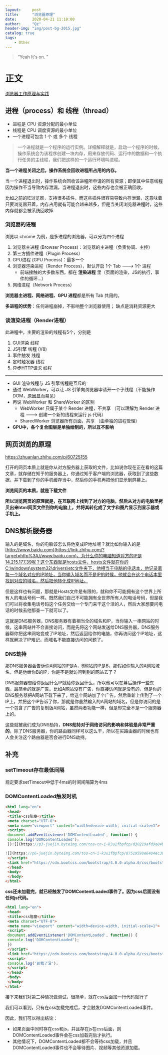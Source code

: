 ```yaml
---
layout:     post
title:      "浏览器原理"
date:       2020-04-21 11:10:00
author:     "Qz"
header-img: "img/post-bg-2015.jpg"
catalog: true
tags:
    - Other
---
```


> “Yeah It's on. ”
>








# 正文



[浏览器工作原理与实践]( http://blog.poetries.top/browser-working-principle/guide/part1/lesson01.html )





## 进程（process）和 线程（thread）

  

- 进程是 CPU 资源分配的最小单位
- 线程是 CPU 调度资源的最小单位
- 一个进程可包含 1 个 或 多个 线程





> 一个进程就是一个程序的运行实例。详细解释就是，启动一个程序的时候，操作系统会为该程序创建一块内存，用来存放代码、运行中的数据和一个执行任务的主线程，我们把这样的一个运行环境叫进程。



 **当一个进程关闭之后，操作系统会回收进程所占用的内存。** 



当一个进程退出时，操作系统会回收该进程所申请的所有资源；即使其中任意线程因为操作不当导致内存泄漏，当进程退出时，这些内存也会被正确回收。

比如之前的IE浏览器，支持很多插件，而这些插件很容易导致内存泄漏，这意味着只要浏览器开着，内存占用就有可能会越来越多，但是当关闭浏览器进程时，这些内存就都会被系统回收掉



### 浏览器的进程

浏览以 chrome 为例，是多进程的浏览器，可以分为四个进程

  

1. 浏览器主进程 (Browser Process)：浏览器的主进程（负责协调、主控）
2. 第三方插件进程（Plugin Process）
3. GPU进程 (GPU Process)：最多一个
4. 浏览器渲染进程（Render Process），默认开启 1个 Tab ---> 1个 进程
   - 前端接触的大多数东西，都在 **渲染进程** 里（页面的渲染，JS的执行，事件的循环...）
5. 网络进程（Network Process）



**浏览器主进程、网络进程、GPU 进程**都是所有 Tab 共用的。



**多进程的优势**：任何进程崩掉，不影响整个浏览器使用； 缺点是消耗资源更大





### 谈渲染进程（Render进程）





此进程中，主要的渲染的线程有5个，分别是

1. GUI渲染 线程
2. JS引擎 线程 (V8)
3. 事件触发 线程
4. 定时触发器 线程
5. 异步HTTP请求 线程





------



- GUI 渲染线程与 JS 引擎线程是互斥的
- 通过 WebWorker，可以让 JS 引擎向浏览器申请开一个子线程（不能操作 DOM，原因显而易见）
- 再说 WebWorker 和 ShareWorker 的区别
  - WebWorker 只属于某个 Render 进程，不共享 （可以理解为 Render 进程 ---> 创建一个新的线程来运行 js 代码）
  - SharedWorker 浏览器所有页面，共享 （由单独的进程管理）
- **GPU中，各个复合图层是单独绘制的，所以互不影响**









## **网页浏览的原理**

[ https://zhuanlan.zhihu.com/p/60725155 ]( https://zhuanlan.zhihu.com/p/60725155 )



 打开的网页本质上就是你从对方服务器上获取的文件，比如说你现在正在看的这篇文章，就存储在知乎的服务器上，你通过知乎客户端的浏览器，获取到了这些数据，并下载到了你的手机缓存当中，然后你的手机再把他们显示到屏幕上。 



 **浏览网页的本质，就是下载文件** 



**所以浏览网页的原理就是，在互联网上找到了对方的电脑，然后从对方的电脑里拷贝出来html网页文件到你的电脑上，并将其转化成了文字和图片显示到显示器或手机上。**





## **DNS解析服务器**





 输入的是域名，你的电脑该怎么将他变成IP地址呢？就比如你输入的是[http://www.baidu.com](https://link.zhihu.com/?target=http%3A//www.baidu.com)，为什么你的电脑知道对方的IP是14.215.177.39呢？这个东西就是hosts文件，hosts文件就在你的C:\windows\system32\drivers\etc文件夹下，他相当于电脑的电话本，他记录着每一个域名对应的IP地址，当你输入域名而不是IP的时候，他就会在这个电话本里找到对应的域名，然后把他转化成IP地址。 



但是这样也有问题，那就是Hosts文件是有限的，就和你不可能拥有这个世界上所有人的电话号码一样。既然我们自己不可能拥有全世界所有人的电话号码，但是我们可以将收集电话号码这个任务交给一个专门来干这个活的人，然后大家想要问电话的时候去他那查一下就可以了。





这就是DNS服务器，DNS服务器有着相当全的域名和IP，当你输入一串网站的时候，这串网站并不会直接访问，而是先将这个网站发送给DNS服务器，DNS服务器帮你把这串网站变成了IP地址，然后返回给你的电脑，你再访问这个IP地址，这样就解决了IP难记，而域名不能直接访问的问题了。





### **DNS劫持**



那DNS服务器会告诉你A网站的IP是A，B网站的IP是B，那假如你输入的A网站域名，但是他给你B的IP，你是不是就访问到别的网站去了？



DNS服务器想给你返回什么IP就给你返回什么，所以他可以在幕后操作一些东西。最简单的就是广告。比如A网站没有广告，你直接访问就是没有的，但是你的DNS服务器把A网站下载下来了，给这个网站加了个广告，然后重新上传到了一个IP上，并把这个IP告诉了你，那就是你虽然输入的A网站的域名，但是你访问的是一个包含了广告的复制版A网站，虽然两者功能一样，但是却完全不是一个服务器上的。





这些就被我们成为DNS劫持，**DNS劫持对于网络访问的影响和体验是非常严重的**，除了DNS服务器，你的路由器同样可以这么干，所以在买路由器的时候也有人会关注这个路由器是否会进行DNS劫持。

















## 补充



### setTimeout存在最低间隔

规定要求setTimeout中低于4ms的时间间隔算为4ms





###  DOMContentLoaded触发时机



```html
<html lang="en">
 <head>
 <title>css阻塞</title>
 <meta charset="UTF-8">
 <meta name="viewport" content="width=device-width, initial-scale=1">
 <script>
 document.addEventListener('DOMContentLoaded', function() {
 console.log('DOMContentLoaded');
 })![](https://p3-juejin.byteimg.com/tos-cn-i-k3u1fbpfcp/d30219afd9e84bc99875991b7d284435~tplv-k3u1fbpfcp-zoom-1.image)

![](https://p6-juejin.byteimg.com/tos-cn-i-k3u1fbpfcp/87519598e6484ec38db8daed23f586c9~tplv-k3u1fbpfcp-zoom-1.image)
 </script>
 <link href="https://cdn.bootcss.com/bootstrap/4.0.0-alpha.6/css/bootstrap.css" rel="stylesheet">
 </head>
 <body>
 </body>
</html>
```



**css还未加载完，就已经触发了DOMContentLoaded事件了。因为css后面没有任何js代码。**





```html
<html lang="en">
 <head>
 <title>css阻塞</title>
 <meta charset="UTF-8">
 <meta name="viewport" content="width=device-width, initial-scale=1">
 <script>
 document.addEventListener('DOMContentLoaded', function() {
 console.log('DOMContentLoaded');
 })
 </script>
 <link href="https://cdn.bootcss.com/bootstrap/4.0.0-alpha.6/css/bootstrap.css" rel="stylesheet">
 <script>
 console.log('到我了没');
 </script>
 </head>
 <body>
 </body>
</html>
```



接下来我们对第二种情况做测试，很简单，就在css后面加一行代码就行了

我们可以看到，只有在css加载完成后，才会触发DOMContentLoaded事件。



因此，我们可以得出结论：

- 如果页面中同时存在css和js，并且存在js在css后面，则DOMContentLoaded事件会在css加载完后才执行。
- 其他情况下，DOMContentLoaded都不会等待css加载，并且DOMContentLoaded事件也不会等待图片、视频等其他资源加载。

## 




